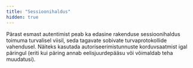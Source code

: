 ```yaml
---
title: "Sessioonihaldus"
hidden: true
---
```

Pärast esmast autentimist peab ka edasine rakenduse sessioonihaldus toimuma
turvalisel viisil, seda tagavate sobivate turvaprotokollide vahendusel. Näiteks
kasutada autoriseerimistunnuste korduvsaatmist igal päringul (eriti kui päring
annab eelisjuurdepääsu või võimaldab teha muudatusi).
